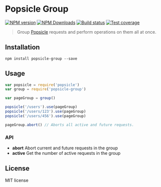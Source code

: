 # Popsicle Group

[![NPM version][npm-image]][npm-url]
[![NPM Downloads][downloads-image]][downloads-url]
[![Build status][travis-image]][travis-url]
[![Test coverage][coveralls-image]][coveralls-url]

> Group [Popsicle](https://github.com/blakeembrey/popsicle) requests and perform operations on them all at once.

## Installation

```
npm install popsicle-group --save
```

## Usage

```js
var popsicle = require('popsicle')
var group = require('popsicle-group')

var pageGroup = group()

popsicle('/users').use(pageGroup)
popsicle('/users/123').use(pageGroup)
popsicle('/users/456').use(pageGroup)

pageGroup.abort() // Aborts all active and future requests.
```

### API

* **abort** Abort current and future requests in the group
* **active** Get the number of active requests in the group

## License

MIT license

[npm-image]: https://img.shields.io/npm/v/popsicle-group.svg?style=flat
[npm-url]: https://npmjs.org/package/popsicle-group
[travis-image]: https://img.shields.io/travis/blakeembrey/popsicle-group.svg?style=flat
[travis-url]: https://travis-ci.org/blakeembrey/popsicle-group
[coveralls-image]: https://img.shields.io/coveralls/blakeembrey/popsicle-group.svg?style=flat
[coveralls-url]: https://coveralls.io/r/blakeembrey/popsicle-group?branch=master
[downloads-image]: https://img.shields.io/npm/dm/popsicle-group.svg?style=flat
[downloads-url]: https://npmjs.org/package/popsicle-group
